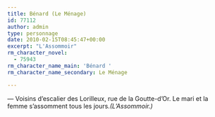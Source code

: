 ```yaml
---
title: Bénard (Le Ménage)
id: 77112
author: admin
type: personnage
date: 2010-02-15T08:45:47+00:00
excerpt: "L'Assommoir"
rm_character_novel:
  - 75943
rm_character_name_main: 'Bénard '
rm_character_name_secondary: Le Ménage

---
```

— Voisins d&rsquo;escalier des Lorilleux, rue de la Goutte-d&rsquo;Or. Le mari et la femme s&rsquo;assomment tous les jours._(L&rsquo;Assommoir.)_